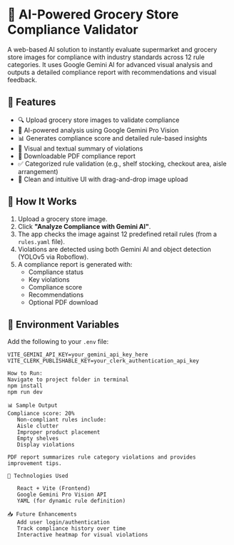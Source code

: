 # 🛒 AI-Powered Grocery Store Compliance Validator

A web-based AI solution to instantly evaluate supermarket and grocery store images for compliance with industry standards across 12 rule categories. It uses Google Gemini AI for advanced visual analysis and outputs a detailed compliance report with recommendations and visual feedback.

## 🌟 Features

- 🔍 Upload grocery store images to validate compliance
- 🧠 AI-powered analysis using Google Gemini Pro Vision
- 📊 Generates compliance score and detailed rule-based insights
- 📝 Visual and textual summary of violations
- 📄 Downloadable PDF compliance report
- ✅ Categorized rule validation (e.g., shelf stocking, checkout area, aisle arrangement)
- 📁 Clean and intuitive UI with drag-and-drop image upload

## 📸 How It Works

1. Upload a grocery store image.
2. Click **"Analyze Compliance with Gemini AI"**.
3. The app checks the image against 12 predefined retail rules (from a `rules.yaml` file).
4. Violations are detected using both Gemini AI and object detection (YOLOv5 via Roboflow).
5. A compliance report is generated with:
   - Compliance status
   - Key violations
   - Compliance score
   - Recommendations
   - Optional PDF download

## 🔐 Environment Variables

Add the following to your `.env` file:

```env
VITE_GEMINI_API_KEY=your_gemini_api_key_here
VITE_CLERK_PUBLISHABLE_KEY=your_clerk_authentication_api_key

How to Run:
Navigate to project folder in terminal 
npm install
npm run dev 

📊 Sample Output
Compliance score: 20%
   Non-compliant rules include:
   Aisle clutter
   Improper product placement
   Empty shelves
   Display violations

PDF report summarizes rule category violations and provides improvement tips.

📌 Technologies Used
   
   React + Vite (Frontend)
   Google Gemini Pro Vision API
   YAML (for dynamic rule definition)

📥 Future Enhancements
   Add user login/authentication
   Track compliance history over time
   Interactive heatmap for visual violations

